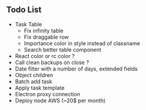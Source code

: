 ## Todo List

* Task Table
  * Fix infinity table
  * Fix draggable row
  * Importance color in style instead of classname 
  * Search better table component
* React color or rc color ?
* Call clean backups on close ?
* Date filter with a number of days, extended fields
* Object children 
* Batch add task
* Apply task template
* Electron proxy connection
* Deploy node AWS (~20$ per month)